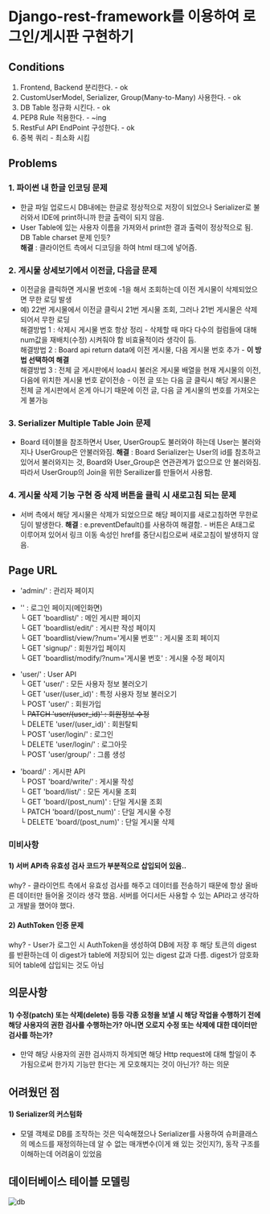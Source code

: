 # Django-rest-framework를 이용하여 로그인/게시판 구현하기

## Conditions
1. Frontend, Backend 분리한다. - ok
2. CustomUserModel, Serializer, Group(Many-to-Many) 사용한다. - ok
3. DB Table 정규화 시킨다. - ok
4. PEP8 Rule 적용한다. - ~ing
5. RestFul API EndPoint 구성한다. - ok
6. 중복 쿼리 - 최소화 시킴


## Problems
### 1. 파이썬 내 한글 인코딩 문제
- 한글 파일 업로드시 DB내에는 한글로 정상적으로 저장이 되었으나 Serializer로 불러와서 IDE에 print하니까 한글 출력이 되지 않음.
- User Table에 있는 사용자 이름을 가져와서 print한 결과 출력이 정상적으로 됨. DB Table charset 문제 인듯?
<strong><br>해결</strong> : 클라이언트 측에서 디코딩을 하여 html 태그에 넣어즘.
  
### 2. 게시물 상세보기에서 이전글, 다음글 문제
- 이전글을 클릭하면 게시물 번호에 -1을 해서 조회하는데 이전 게시물이 삭제되었으면 무한 로딩 발생
- 예) 22번 게시물에서 이전글 클릭시 21번 게시물 조회, 그러나 21번 게시물은 삭제되어서 무한 로딩
<br>해결방법 1 : 삭제시 게시물 번호 항상 정리 - 삭제할 때 마다 다수의 컬럼들에 대해 num값을 재배치(수정) 시켜줘야 함 비효율적이라 생각이 듬.
<br>해결방법 2 : Board api return data에 이전 게시물, 다음 게시물 번호 추가 - <strong>이 방법 선택하여 해결</strong>
<br>해결방법 3 : 전체 글 게시판에서 load시 불러온 게시물 배열을 현재 게시물의 이전, 다음에 위치한 게시물 번호 같이전송 - 이전 글 또는 다음 글 클릭시 해당 게시물은 전체 글 게시판에서 온게 아니기 때문에 이전 글, 다음 글 게시물의 번호를 가져오는게 불가능

### 3. Serializer Multiple Table Join 문제
- Board 테이블을 참조하면서 User, UserGroup도 불러와야 하는데 User는 불러와지나 UserGroup은 안불러와짐.
<strong>해결</strong> : Board Serializer는 User의 id를 참조하고 있어서 불러와지는 것, Board와 User_Group은 연관관계가 없으므로 안 불러와짐. 따라서 UserGroup의 Join을 위한 Serailizer를 만들어서 사용함.
  
### 4. 게시물 삭제 기능 구현 중 삭제 버튼을 클릭 시 새로고침 되는 문제
- 서버 측에서 해당 게시물은 삭제가 되었으므로 해당 페이지를 새로고침하면 무한로딩이 발생한다.
<strong>해결</strong> : e.preventDefault()를 사용하여 해결함. - 버튼은 A태그로 이루어져 있어서 링크 이동 속성인 href를 중단시킴으로써 새로고침이 발생하지 않음. 
  

## Page URL
- 'admin/' : 관리자 페이지
- '' : 로그인 페이지(메인화면)
  <br> └ GET 'boardlist/' : 메인 게시판 페이지
  <br> └ GET 'boardlist/edit/' : 게시판 작성 페이지
  <br> └ GET 'boardlist/view/?num='게시물 번호'' : 게시물 조회 페이지
  <br> └ GET 'signup/' : 회원가입 페이지
  <br> └ GET 'boardlist/modify/?num='게시물 번호' : 게시물 수정 페이지
  
- 'user/' : User API
  <br> └ GET 'user/' : 모든 사용자 정보 불러오기 
  <br> └ GET 'user/(user_id)' : 특정 사용자 정보 불러오기
  <br> └ POST 'user/' : 회원가입 
  <br> └ ~~PATCH 'user/(user_id)' : 회원정보 수정~~
  <br> └ DELETE 'user/(user_id)' : 회원탈퇴
  <br> └ POST 'user/login/' : 로그인
  <br> └ DELETE 'user/login/' : 로그아웃 
  <br> └ POST 'user/group/' : 그룹 생성 
  <br> 

- 'board/' : 게시판 API
  <br> └ POST 'board/write/' : 게시물 작성
  <br> └ GET 'board/list/' : 모든 게시물 조회
  <br> └ GET 'board/(post_num)' : 단일 게시물 조회
  <br> └ PATCH 'board/(post_num)' : 단일 게시물 수정
  <br> └ DELETE 'board/(post_num)' : 단일 게시물 삭제

  
### 미비사항
#### 1) 서버 API측 유효성 검사 코드가 부분적으로 삽입되어 있음..
why? - 클라이언트 측에서 유효성 검사를 해주고 데이터를 전송하기 때문에 항상 올바른 데이터만 들어올 것이라 생각 했음. 서버를 어디서든 사용할 수 있는 API라고 생각하고 개발을 했어야 했다.
#### 2) AuthToken 인증 문제
why? - User가 로그인 시 AuthToken을 생성하여 DB에 저장 후 해당 토큰의 digest를 반환하는데 이 digest가 table에 저장되어 있는 digest 값과 다름. digest가 암호화되어 table에 삽입되는 것도 아님

## 의문사항
#### 1) 수정(patch) 또는 삭제(delete) 등등 각종 요청을 보낼 시 해당 작업을 수행하기 전에 해당 사용자의 권한 검사를 수행하는가? 아니면 오로지 수정 또는 삭제에 대한 데이터만 검사를 하는가?
- 만약 해당 사용자의 권한 검사까지 하게되면 해당 Http request에 대해 할일이 추가됨으로써 한가지 기능만 한다는 게 모호해지는 것이 아닌가? 하는 의문

## 어려웠던 점
#### 1) Serializer의 커스텀화
- 모델 객체로 DB를 조작하는 것은 익숙해졌으나 Serializer를 사용하여 슈퍼클래스의 메소드를 재정의하는데 알 수 없는 매개변수(이게 왜 있는 것인지?), 동작 구조를 이해하는데 어려움이 있었음

## 데이터베이스 테이블 모델링
![db](https://user-images.githubusercontent.com/38898759/103713779-7e0dfc80-5000-11eb-8286-8af11633f4d0.png)
